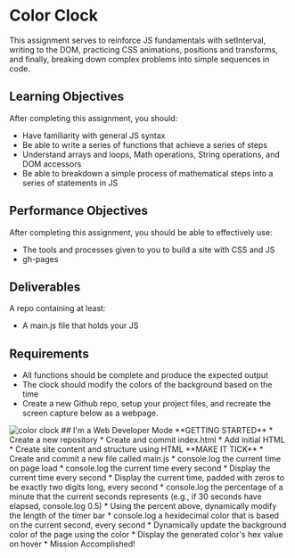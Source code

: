 # Color Clock
This assignment serves to reinforce JS fundamentals with setInterval, writing to the DOM, practicing CSS animations, positions and transforms, and finally, breaking down complex problems into simple sequences in code.
## Learning Objectives
After completing this assignment, you should:
* Have familiarity with general JS syntax
* Be able to write a series of functions that achieve a series of steps
* Understand arrays and loops, Math operations, String operations, and DOM accessors
* Be able to breakdown a simple process of mathematical steps into a series of statements in JS
## Performance Objectives
After completing this assignment, you should be able to effectively use:
* The tools and processes given to you to build a site with CSS and JS
* gh-pages
## Deliverables
A repo containing at least:
* A main.js file that holds your JS
## Requirements
* All functions should be complete and produce the expected output
* The clock should modify the colors of the background based on the time
* Create a new Github repo, setup your project files, and recreate the screen capture below as a webpage.
<img src="./images/color-clock-img.gif" alt="color clock"/>
## I'm a Web Developer Mode
**GETTING STARTED**
* Create a new repository
* Create and commit index.html
* Add initial HTML
* Create site content and structure using HTML
**MAKE IT TICK**
* Create and commit a new file called main.js
* console.log the current time on page load
* console.log the current time every second
* Display the current time every second
* Display the current time, padded with zeros to be exactly two digits long, every second
* console.log the percentage of a minute that the current seconds represents (e.g., if 30 seconds have elapsed, console.log 0.5)
* Using the percent above, dynamically modify the length of the timer bar
* console.log a hexidecimal color that is based on the current second, every second
* Dynamically update the background color of the page using the color
* Display the generated color's hex value on hover
* Mission Accomplished!
